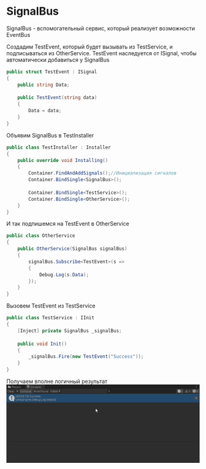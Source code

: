 # SignalBus

SignalBus - вспомогательный сервис, который реализует возможности EventBus

Создадим TestEvent, который будет вызывать из TestService, и подписываться из OtherService.
TestEvent наследуется от ISignal, чтобы автоматически добавиться у SignalBus

```c#
public struct TestEvent : ISignal
{
    public string Data;
    
    public TestEvent(string data)
    {
        Data = data;
    }
}
```
Объявим SignalBus в TestInstaller
```c#
public class TestInstaller : Installer
{
    public override void Installing()
    {
        Container.FindAndAddSignals();//Инициализация сигналов
        Container.BindSingle<SignalBus>();
    
        Container.BindSingle<TestService>();
        Container.BindSingle<OtherService>();
    }
}
```

И так подпишемся на TestEvent в OtherService
```c#
public class OtherService
{
    public OtherService(SignalBus signalBus)
    {
        signalBus.Subscribe<TestEvent>(s =>
        {
            Debug.Log(s.Data);
        });
    }
}
```
Вызовем TestEvent из TestService
```c#
public class TestService : IInit
{
    [Inject] private SignalBus _signalBus;
    
    public void Init()
    {
        _signalBus.Fire(new TestEvent("Success"));
    }
}
```
Получаем вполне логичный результат
![s](.\images\unity.png)
